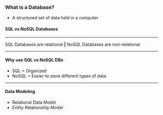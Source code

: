 ### What is a Database?

-  A structured set of data held in a computer

#### SQL vs NoSQL Databases
----------------------

SQL Databases are relational **|** NoSQL Databases are non-relational

----------------------
#### Why use SQL vs NoSQL DBs

-  SQL = Organized
-  NoSQL = Easier to store different types of data

----------------------
#### Data Modeling

-  Relational Data Model
-  Entity Relationship Model
